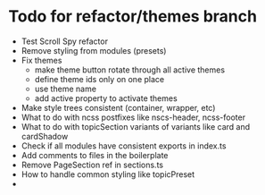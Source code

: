 # Todo for refactor/themes branch

- Test Scroll Spy refactor
- Remove styling from modules (presets)
- Fix themes
  - make theme button rotate through all active themes
  - define theme ids only on one place
  - use theme name
  - add active property to activate themes
- Make style trees consistent (container, wrapper, etc)
- What to do with ncss postfixes like nscs-header, ncss-footer
- What to do with topicSection variants of variants like card and cardShadow
- Check if all modules have consistent exports in index.ts
- Add comments to files in the boilerplate
- Remove PageSection ref in sections.ts
- How to handle common styling like topicPreset
- 
